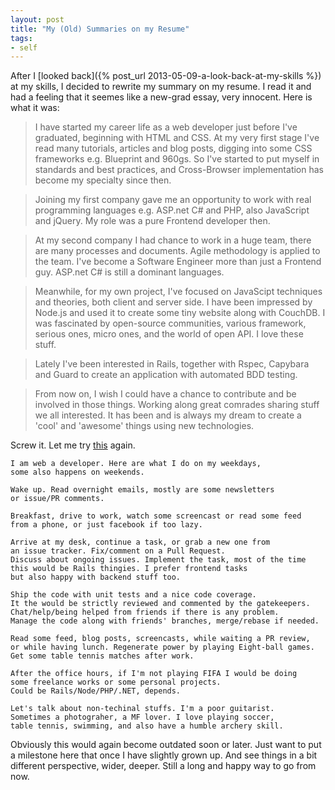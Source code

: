 ```yaml
---
layout: post
title: "My (Old) Summaries on my Resume"
tags:
- self
---
```


After I [looked back]({% post_url 2013-05-09-a-look-back-at-my-skills %}) at my skills,
I decided to rewrite my summary on my resume. I read it and had a feeling that
it seemes like a new-grad essay, very innocent. Here is what it was:

> I have started my career life as a web developer just before I've graduated,
beginning with HTML and CSS. At my very first stage I've read many tutorials,
articles and blog posts, digging into some CSS frameworks e.g. Blueprint and 960gs.
So I've started to put myself in standards and best practices, and Cross-Browser
implementation has become my specialty since then.

> Joining my first company gave me an opportunity to work with real programming languages
e.g. ASP.net C# and PHP, also JavaScript and jQuery. My role was a pure Frontend developer then.

> At my second company I had chance to work in a huge team, there are many processes
and documents. Agile methodology is applied to the team. I've become
a Software Engineer more than just a Frontend guy. ASP.net C# is still a dominant languages.

> Meanwhile, for my own project, I've focused on JavaScipt techniques and theories,
both client and server side. I have been impressed by Node.js and used it
to create some tiny website along with CouchDB. I was fascinated by
open-source communities, various framework, serious ones, micro ones,
and the world of open API. I love these stuff.

> Lately I've been interested in Rails, together with Rspec, Capybara and Guard
to create an application with automated BDD testing.

> From now on, I wish I could have a chance to contribute and be involved
in those things. Working along great comrades sharing stuff we all interested.
It has been and is always my dream to create a 'cool' and 'awesome' things
using new technologies.

Screw it. Let me try [this](http://th.linkedin.com/in/phatograph) again.

    I am web a developer. Here are what I do on my weekdays,
    some also happens on weekends.

    Wake up. Read overnight emails, mostly are some newsletters
    or issue/PR comments.

    Breakfast, drive to work, watch some screencast or read some feed
    from a phone, or just facebook if too lazy.

    Arrive at my desk, continue a task, or grab a new one from
    an issue tracker. Fix/comment on a Pull Request.
    Discuss about ongoing issues. Implement the task, most of the time
    this would be Rails thingies. I prefer frontend tasks
    but also happy with backend stuff too.

    Ship the code with unit tests and a nice code coverage.
    It the would be strictly reviewed and commented by the gatekeepers.
    Chat/help/being helped from friends if there is any problem.
    Manage the code along with friends' branches, merge/rebase if needed.

    Read some feed, blog posts, screencasts, while waiting a PR review,
    or while having lunch. Regenerate power by playing Eight-ball games.
    Get some table tennis matches after work.

    After the office hours, if I'm not playing FIFA I would be doing
    some freelance works or some personal projects.
    Could be Rails/Node/PHP/.NET, depends.

    Let's talk about non-techinal stuffs. I'm a poor guitarist.
    Sometimes a photograher, a MF lover. I love playing soccer,
    table tennis, swimming, and also have a humble archery skill.

Obviously this would again become outdated soon or later.
Just want to put a milestone here that once I have slightly grown up.
And see things in a bit different perspective, wider, deeper.
Still a long and happy way to go from now.
